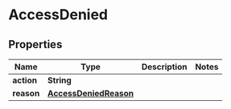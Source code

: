 

# AccessDenied


## Properties

| Name | Type | Description | Notes |
|------------ | ------------- | ------------- | -------------|
|**action** | **String** |  |  |
|**reason** | [**AccessDeniedReason**](AccessDeniedReason.md) |  |  |




